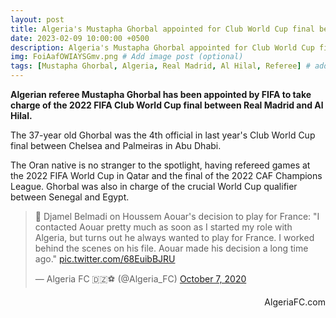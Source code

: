 ```yaml
---
layout: post
title: Algeria's Mustapha Ghorbal appointed for Club World Cup final between Real Madrid and Hilal
date: 2023-02-09 10:00:00 +0500
description: Algeria's Mustapha Ghorbal appointed for Club World Cup final between Real Madrid and Hilal # Add post description (optional)
img: FoiAafOWIAYSGmv.png # Add image post (optional)
tags: [Mustapha Ghorbal, Algeria, Real Madrid, Al Hilal, Referee] # add tag
---
```

**Algerian referee Mustapha Ghorbal has been appointed by FIFA to take charge of the 2022 FIFA Club World Cup final between Real Madrid and Al Hilal.**

The 37-year old Ghorbal was the 4th official in last year's Club World Cup final between Chelsea and Palmeiras in Abu Dhabi. 

The Oran native is no stranger to the spotlight, having refereed games at the 2022 FIFA World Cup in Qatar and the final of the 2022 CAF Champions League. Ghorbal was also in charge of the crucial World Cup qualifier between Senegal and Egypt.

<p style="text-align:center"><blockquote class="twitter-tweet"><p lang="en" dir="ltr">💬 Djamel Belmadi on Houssem Aouar&#39;s decision to play for France: &quot;I contacted Aouar pretty much as soon as I started my role with Algeria, but turns out he always wanted to play for France. I worked behind the scenes on his file. Aouar made his decision a long time ago.&quot; <a href="https://t.co/68EuibBJRU">pic.twitter.com/68EuibBJRU</a></p>&mdash; Algeria FC 🇩🇿⚽️ (@Algeria_FC) <a href="https://twitter.com/Algeria_FC/status/1313826012384440321?ref_src=twsrc%5Etfw">October 7, 2020</a></blockquote> <script async src="https://platform.twitter.com/widgets.js" charset="utf-8"></script></p>

<p style="text-align:right">AlgeriaFC.com</p>
